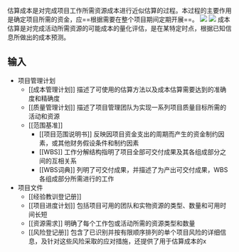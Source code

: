 估算成本是对完成项目工作所需资源成本进行近似估算的过程。本过程的主要作用是确定项目所需的资金，应==根据需要在整个项目期间定期开展==。
![](https://raw.githubusercontent.com/a812305914/PMP/main/img/202210090045958.png)
![](https://raw.githubusercontent.com/a812305914/PMP/main/img/202210090045684.png)
成本估算是对完成活动所需资源的可能成本的量化评估，是在某特定时点，根据已知信息所做出的成本预测。

## 输入
+ 项目管理计划
	+ [[成本管理计划]] 描述了可使用的估算方法以及成本估算需要达到的准确度和精确度
	+ [[质量管理计划]] 描述了项目管理团队为实现一系列项目质量目标所需的活动和资源
	+ [[范围基准]]
		+ [[项目范围说明书]] 反映因项目资金支出的周期而产生的资金制约因素，或其他财务假设条件和制约因素
		+ [[WBS]] 工作分解结构指明了项目全部可交付成果及其各组成部分之间的互相关系
		+ [[WBS词典]] 列明了可交付成果，并描述了为产出可交付成果，WBS各组成部分所需进行的工作
+ 项目文件
	+ [[经验教训登记册]]
	+ [[项目进度计划]] 包括项目可用的团队和实物资源的类型、数量和可用时间长短
	+ [[资源需求]] 明确了每个工作包或活动所需的资源类型和数量
	+ [[风险登记册]] 包含了已识别并按有限顺序排列的单个项目风险的详细信息，及针对这些风险采取的应对措施，还提供了用于估算成本的x
		
